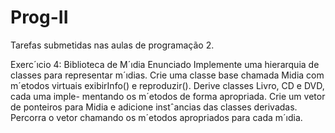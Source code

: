 # Prog-II
Tarefas submetidas nas aulas de programação 2.

Exerc´ıcio 4: Biblioteca de M´ıdia
Enunciado
Implemente uma hierarquia de classes para representar m´ıdias. Crie uma classe base chamada Midia
com m´etodos virtuais exibirInfo() e reproduzir(). Derive classes Livro, CD e DVD, cada uma imple-
mentando os m´etodos de forma apropriada. Crie um vetor de ponteiros para Midia e adicione instˆancias
das classes derivadas. Percorra o vetor chamando os m´etodos apropriados para cada m´ıdia.
